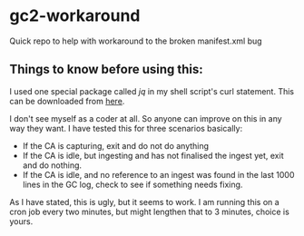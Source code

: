 # gc2-workaround
Quick repo to help with workaround to the broken manifest.xml bug

##  Things to know before using this:

I used one special package called *jq* in my shell script's curl statement. This can be downloaded from [here](https://stedolan.github.io/jq/).

I don't see myself as a coder at all. So anyone can improve on this in any way they want. I have tested this for three scenarios basically:
  - If the CA is capturing, exit and do not do anything
  - If the CA is idle, but ingesting and has not finalised the ingest yet, exit and do nothing.
  - If the CA is idle, and no reference to an ingest was found in the last 1000 lines in the GC log, check to see if something needs fixing.
  
As I have stated, this is ugly, but it seems to work.
I am running this on a cron job every two minutes, but might lengthen that to 3 minutes, choice is yours.

